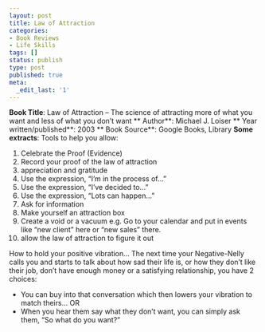 ```yaml
---
layout: post
title: Law of Attraction
categories:
- Book Reviews
- Life Skills
tags: []
status: publish
type: post
published: true
meta:
  _edit_last: '1'
---
```

**Book Title**: Law of Attraction – The science of attracting more of what you want and less of what you don’t want ** Author**: Michael J. Loiser ** Year written/published**: 2003 ** Book Source**: Google Books, Library **Some extracts**: Tools to help you allow:
1. Celebrate the Proof (Evidence)
2. Record your proof of the law of attraction
3. appreciation and gratitude
4. Use the expression, “I’m in the process of…”
5. Use the expression, “I’ve decided to…”
6. Use the expression, “Lots can happen…”
7. Ask for information
8. Make yourself an attraction box
9. Create a void or a vacuum e.g. Go to your calendar and put in events like “new client” here or “new sales” there.
10. allow the law of attraction to figure it out

How to hold your positive vibration… The next time your Negative-Nelly calls you and starts to talk about how sad their life is, or how they don’t like their job, don’t have enough money or a satisfying relationship, you have 2 choices:
- You can buy into that conversation which then lowers your vibration to match theirs… OR
- When you hear them say what they don’t want, you can simply ask them, “So what do you want?”
